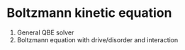 # Boltzmann kinetic equation

1. General QBE solver
2. Boltzmann equation with drive/disorder and interaction
